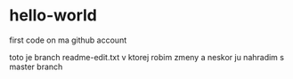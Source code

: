 # hello-world
first code on ma github account

toto je branch readme-edit.txt v ktorej robim zmeny a neskor ju nahradim s master branch
